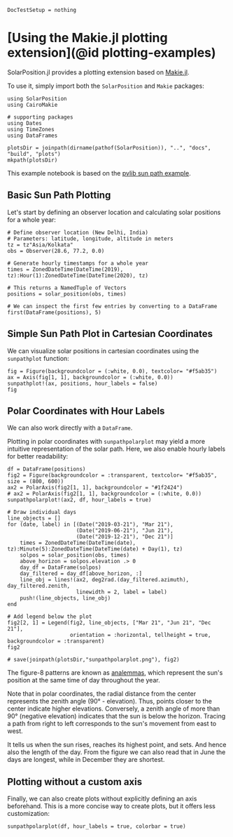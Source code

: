 ```@meta
DocTestSetup = nothing
```

# [Using the Makie.jl plotting extension](@id plotting-examples)

SolarPosition.jl provides a plotting extension based on [Makie.jl](https://makie.juliaplots.org/stable/).

To use it, simply import both the `SolarPosition` and `Makie` packages:

```@example plotting
using SolarPosition
using CairoMakie

# supporting packages
using Dates
using TimeZones
using DataFrames

plotsDir = joinpath(dirname(pathof(SolarPosition)), "..", "docs", "build", "plots")
mkpath(plotsDir)
```

This example notebook is based on the [pvlib sun path example](https://pvlib-python.readthedocs.io/en/stable/gallery/solar-position/plot_sunpath_diagrams.html).

## Basic Sun Path Plotting

Let's start by defining an observer location and calculating solar positions for a whole year:

```@example plotting
# Define observer location (New Delhi, India)
# Parameters: latitude, longitude, altitude in meters
tz = tz"Asia/Kolkata"
obs = Observer(28.6, 77.2, 0.0)

# Generate hourly timestamps for a whole year
times = ZonedDateTime(DateTime(2019), tz):Hour(1):ZonedDateTime(DateTime(2020), tz)

# This returns a NamedTuple of Vectors
positions = solar_position(obs, times)

# We can inspect the first few entries by converting to a DataFrame
first(DataFrame(positions), 5)
```

## Simple Sun Path Plot in Cartesian Coordinates

We can visualize solar positions in cartesian coordinates using the `sunpathplot` function:

```@example plotting
fig = Figure(backgroundcolor = (:white, 0.0), textcolor= "#f5ab35")
ax = Axis(fig[1, 1], backgroundcolor = (:white, 0.0))
sunpathplot!(ax, positions, hour_labels = false)
fig
```

## Polar Coordinates with Hour Labels

We can also work directly with a `DataFrame`.

Plotting in polar coordinates with `sunpathpolarplot` may yield a more intuitive representation of the solar path. Here, we also enable hourly labels for better readability:

```@example plotting
df = DataFrame(positions)
fig2 = Figure(backgroundcolor = :transparent, textcolor= "#f5ab35", size = (800, 600))
ax2 = PolarAxis(fig2[1, 1], backgroundcolor = "#1f2424")
# ax2 = PolarAxis(fig2[1, 1], backgroundcolor = (:white, 0.0))
sunpathpolarplot!(ax2, df, hour_labels = true)

# Draw individual days
line_objects = []
for (date, label) in [(Date("2019-03-21"), "Mar 21"),
                      (Date("2019-06-21"), "Jun 21"),
                      (Date("2019-12-21"), "Dec 21")]
    times = ZonedDateTime(DateTime(date), tz):Minute(5):ZonedDateTime(DateTime(date) + Day(1), tz)
    solpos = solar_position(obs, times)
    above_horizon = solpos.elevation .> 0
    day_df = DataFrame(solpos)
    day_filtered = day_df[above_horizon, :]
    line_obj = lines!(ax2, deg2rad.(day_filtered.azimuth), day_filtered.zenith,
                      linewidth = 2, label = label)
    push!(line_objects, line_obj)
end

# Add legend below the plot
fig2[2, 1] = Legend(fig2, line_objects, ["Mar 21", "Jun 21", "Dec 21"],
                    orientation = :horizontal, tellheight = true, backgroundcolor = :transparent)
fig2

# save(joinpath(plotsDir,"sunpathpolarplot.png"), fig2)
```

The figure-8 patterns are known as [analemmas](https://en.wikipedia.org/wiki/Analemma), which represent the sun's position at the same time of day throughout the year.

Note that in polar coordinates, the radial distance from the center represents the zenith angle (90° - elevation). Thus, points closer to the center indicate higher elevations. Conversely, a zenith angle of more than 90° (negative elevation) indicates that the sun is below the horizon. Tracing a path from right to left corresponds to the sun's movement from east to west.

It tells us when the sun rises, reaches its highest point, and sets. And hence also the length of the day. From the figure we can also read that in June the days are longest, while in December they are shortest.

## Plotting without a custom axis

Finally, we can also create plots without explicitly defining an axis beforehand. This is a more concise way to create plots, but it offers less customization:

```@example plotting
sunpathpolarplot(df, hour_labels = true, colorbar = true)
```
